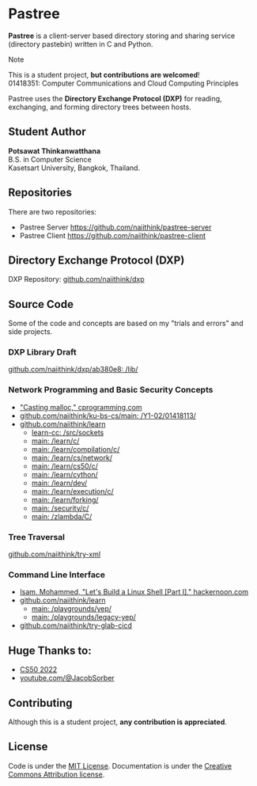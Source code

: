 # Pastree

**Pastree** is a client-server based directory storing and sharing service
(directory pastebin) written in C and Python.

> [!NOTE]  
> This is a student project, **but contributions are welcomed**!  
> 01418351: Computer Communications and Cloud Computing Principles

Pastree uses the **Directory Exchange Protocol (DXP)** for reading,
exchanging, and forming directory trees between hosts.

## Student Author

**Potsawat Thinkanwatthana**  
B.S. in Computer Science  
Kasetsart University, Bangkok, Thailand.

## Repositories

There are two repositories:

- Pastree Server <https://github.com/naiithink/pastree-server>
- Pastree Client <https://github.com/naiithink/pastree-client>

## **Directory Exchange Protocol (DXP)**

DXP Repository: [github.com/naiithink/dxp](https://github.com/naiithink/dxp)

## Source Code

Some of the code and concepts are based on my "trials and errors" and side projects.

### DXP Library Draft

[github.com/naiithink/dxp/ab380e8: /lib/](https://github.com/naiithink/dxp/tree/ab380e8e7c7c408f940f3b14cdd1a055ab6cb6cf/lib)

### Network Programming and Basic Security Concepts

- ["Casting malloc," cprogramming.com](https://faq.cprogramming.com/cgi-bin/smartfaq.cgi?answer=1047673478&id=1043284351)
- [github.com/naiithink/ku-bs-cs/main: /Y1-02/01418113/](https://github.com/naiithink/ku-bs-cs/tree/main/Y1-02/01418113)
- [github.com/naiithink/learn](https://github.com/naiithink/learn/)
    - [learn-cc: /src/sockets](https://github.com/naiithink/learn/tree/learn-cc/src/sockets)
    - [main: /learn/c/](https://github.com/naiithink/learn/tree/main/learn/c)
    - [main: /learn/compilation/c/](https://github.com/naiithink/learn/tree/main/learn/compilation/c)
    - [main: /learn/cs/network/](https://github.com/naiithink/learn/tree/main/learn/cs/network)
    - [main: /learn/cs50/c/](https://github.com/naiithink/learn/tree/main/learn/cs50/c)
    - [main: /learn/cython/](https://github.com/naiithink/learn/tree/main/learn/cython)
    - [main: /learn/dev/](https://github.com/naiithink/learn/tree/main/learn/dev)
    - [main: /learn/execution/c/](https://github.com/naiithink/learn/tree/main/learn/execution/c)
    - [main: /learn/forking/](https://github.com/naiithink/learn/tree/main/learn/forking)
    - [main: /security/c/](https://github.com/naiithink/learn/tree/main/security/c)
    - [main: /zlambda/C/](https://github.com/naiithink/learn/tree/main/zlambda/C)

### Tree Traversal

[github.com/naiithink/try-xml](https://github.com/naiithink/try-xml)

### Command Line Interface

- [Isam, Mohammed, "Let's Build a Linux Shell [Part I]," hackernoon.com](https://hackernoon.com/lets-build-a-linux-shell-part-i-bz3n3vg1)
- [github.com/naiithink/learn](https://github.com/naiithink/learn/)
    - [main: /playgrounds/yep/](https://github.com/naiithink/learn/tree/main/playgrounds/yep)
    - [main: /playgrounds/legacy-yep/](https://github.com/naiithink/learn/tree/main/playgrounds/legacy-yep)
- [github.com/naiithink/try-glab-cicd](https://github.com/naiithink/try-glab-cicd)

## Huge Thanks to:

- [CS50 2022](https://cs50.harvard.edu/x/2021/)
- [youtube.com/@JacobSorber](https://www.youtube.com/@JacobSorber)

## Contributing

Although this is a student project, **any contribution is appreciated**.

## License

Code is under the [MIT License](LICENSE).
Documentation is under the [Creative Commons Attribution license](https://creativecommons.org/licenses/by/4.0/).
